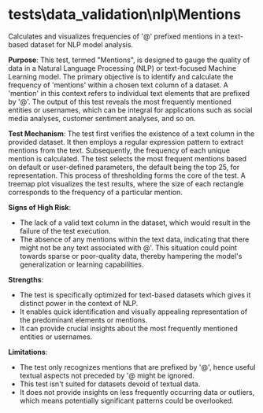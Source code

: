 # tests\data_validation\nlp\Mentions

Calculates and visualizes frequencies of '@' prefixed mentions in a text-based dataset for NLP model analysis.

**Purpose**: This test, termed "Mentions", is designed to gauge the quality of data in a Natural Language
Processing (NLP) or text-focused Machine Learning model. The primary objective is to identify and calculate the
frequency of 'mentions' within a chosen text column of a dataset. A 'mention' in this context refers to individual
text elements that are prefixed by '@'. The output of this test reveals the most frequently mentioned entities or
usernames, which can be integral for applications such as social media analyses, customer sentiment analyses, and
so on.

**Test Mechanism**: The test first verifies the existence of a text column in the provided dataset. It then employs
a regular expression pattern to extract mentions from the text. Subsequently, the frequency of each unique mention
is calculated. The test selects the most frequent mentions based on default or user-defined parameters, the default
being the top 25, for representation. This process of thresholding forms the core of the test. A treemap plot
visualizes the test results, where the size of each rectangle corresponds to the frequency of a particular mention.

**Signs of High Risk**:
- The lack of a valid text column in the dataset, which would result in the failure of the test execution.
- The absence of any mentions within the text data, indicating that there might not be any text associated with
@'. This situation could point towards sparse or poor-quality data, thereby hampering the model's generalization
or learning capabilities.

**Strengths**:
- The test is specifically optimized for text-based datasets which gives it distinct power in the context of NLP.
- It enables quick identification and visually appealing representation of the predominant elements or mentions.
- It can provide crucial insights about the most frequently mentioned entities or usernames.

**Limitations**:
- The test only recognizes mentions that are prefixed by '@', hence useful textual aspects not preceded by '@
might be ignored.
- This test isn't suited for datasets devoid of textual data.
- It does not provide insights on less frequently occurring data or outliers, which means potentially significant
patterns could be overlooked.